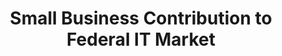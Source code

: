 ---
title: "Small Business Contribution to Federal IT Market"
description: Acquisition Analytics show the BIC transaction line level detail. This guide shows that you may need to multi select in order to get the appropriate results.
external_url: itvmo.gsa.gov/assets/files/tlr/percent-product-services-small-business.pdf
content_tags:
type: link
filters: small-business na-branded-offering na-audience
---